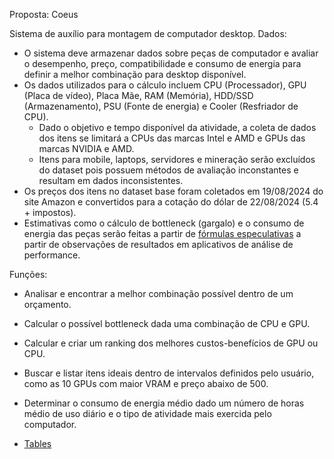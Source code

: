 Proposta: Coeus

Sistema de auxílio para montagem de computador desktop.
Dados:
- O sistema deve armazenar dados sobre peças de computador e avaliar o desempenho, preço, compatibilidade e consumo de energia para definir a melhor combinação para desktop disponível.
- Os dados utilizados para o cálculo incluem CPU (Processador), GPU (Placa de vídeo), Placa Mãe, RAM (Memória), HDD/SSD (Armazenamento), PSU (Fonte de energia) e Cooler (Resfriador de CPU).
    - Dado o objetivo e tempo disponível da atividade, a coleta de dados dos itens se limitará a CPUs das marcas Intel e AMD e GPUs das marcas NVIDIA e AMD.
    - Itens para mobile, laptops, servidores e mineração serão excluídos do dataset pois possuem métodos de avaliação inconstantes e resultam em dados inconsistentes.
- Os preços dos itens no dataset base foram coletados em 19/08/2024 do site Amazon e convertidos para a cotação do dólar de 22/08/2024 (5.4 + impostos).
- Estimativas como o cálculo de bottleneck (gargalo) e o consumo de energia das peças serão feitas a partir de [fórmulas especulativas](./data/jsons/functions.js) a partir de observações de resultados em aplicativos de análise de performance.

Funções:
- Analisar e encontrar a melhor combinação possível dentro de um orçamento.
- Calcular o possível bottleneck dada uma combinação de CPU e GPU.
- Calcular e criar um ranking dos melhores custos-benefícios de GPU ou CPU.
- Buscar e listar itens ideais dentro de intervalos definidos pelo usuário, como as 10 GPUs com maior VRAM e preço abaixo de 500.
- Determinar o consumo de energia médio dado um número de horas médio de uso diário e o tipo de atividade mais exercida pelo computador.

- [Tables](./data/tables.sql)